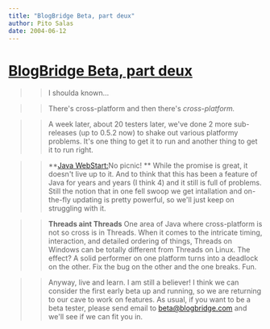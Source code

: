 ```yaml
---
title: "BlogBridge Beta, part deux"
author: Pito Salas
date: 2004-06-12
---
```

# [BlogBridge Beta, part deux](None)



>>

>> I shoulda known…

>>

>> There's cross-platform and then there's _cross-platform._

>>

>> A week later, about 20 testers later, we've done 2 more sub-releases (up to
0.5.2 now) to shake out various platformy problems. It's one thing to get it
to run and another thing to get it to run right.

>>

>> **[Java
WebStart:](<http://java.sun.com/products/javawebstart/1.2/docs/developersguide.html#website>)No
picnic! ** While the promise is great, it doesn't live up to it. And to think
that this has been a feature of Java for years and years (I think 4) and it
still is full of problems. Still the notion that in one fell swoop we get
intallation and on-the-fly updating is pretty powerful, so we'll just keep on
struggling with it.

>>

>> **Threads aint Threads** One area of Java where cross-platform is not so
cross is in Threads. When it comes to the intricate timing, interaction, and
detailed ordering of things, Threads on Windows can be totally different from
Threads on Linux. The effect? A solid performer on one platform turns into a
deadlock on the other. Fix the bug on the other and the one breaks. Fun.

>>

>> Anyway, live and learn. I am still a believer! I think we can consider the
first early beta up and running, so we are returning to our cave to work on
features. As usual, if you want to be a beta tester, please send email to
beta@blogbridge.com and we'll see if we can fit you in.



